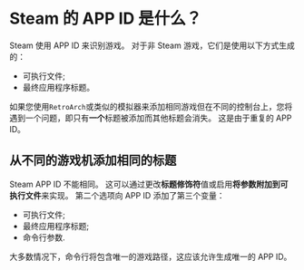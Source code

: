 # Steam 的 APP ID 是什么？

Steam 使用 APP ID 来识别游戏。 对于非 Steam 游戏，它们是使用以下方式生成的：

- 可执行文件;
- 最终应用程序标题。

如果您使用`RetroArch`或类似的模拟器来添加相同游戏但在不同的控制台上，您将遇到一个问题，即只有**一个**标题被添加而其他标题会消失。 这是由于重复的 APP ID。

## 从不同的游戏机添加相同的标题

Steam APP ID 不能相同。 这可以通过更改**标题修饰符**值或启用**将参数附加到可执行文件**来实现。 第二个选项向 APP ID 添加了第三个变量：

- 可执行文件;
- 最终应用程序标题;
- 命令行参数.

大多数情况下，命令行将包含唯一的游戏路径，这应该允许生成唯一的 APP ID。
